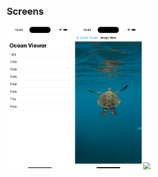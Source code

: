 ## Screens

<div style="float: left;">
    <img src="assets/1.png" style="width: 30%;" />
    <img src="assets/2.png" style="width: 30%;" />
    <img src="assets/3.png" style="width: 30%;" />
</div>
